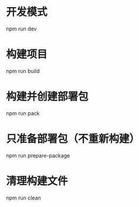 # 开发模式
npm run dev

# 构建项目
npm run build

# 构建并创建部署包
npm run pack

# 只准备部署包（不重新构建）
npm run prepare-package

# 清理构建文件
npm run clean 